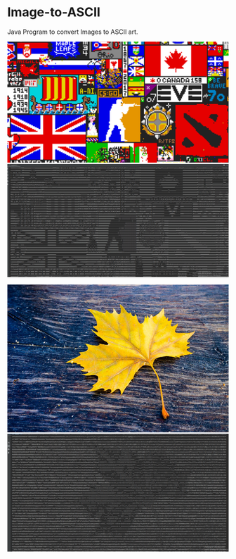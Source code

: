 # Image-to-ASCII

Java Program to convert Images to ASCII art.

![Place](https://github.com/Yug34/Image-to-ASCII/blob/master/placeimg.png)
![PlaceASCII](https://github.com/Yug34/Image-to-ASCII/blob/master/placeASCII.png)

![NatureLeaf](https://github.com/Yug34/Image-to-ASCII/blob/master/nature3.jpg)
![LeafASCII](https://github.com/Yug34/Image-to-ASCII/blob/master/nature4.png)
